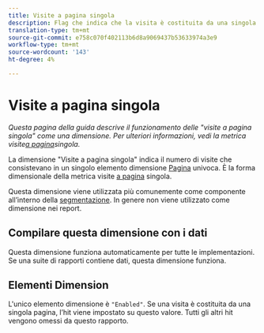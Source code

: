 ```yaml
---
title: Visite a pagina singola
description: Flag che indica che la visita è costituita da una singola pagina.
translation-type: tm+mt
source-git-commit: e758c070f402113b6d8a9069437b53633974a3e9
workflow-type: tm+mt
source-wordcount: '143'
ht-degree: 4%

---
```



# Visite a pagina singola

*Questa pagina della guida descrive il funzionamento delle &quot;visite a pagina singola&quot; come una dimensione. Per ulteriori informazioni, vedi la metrica visite[a pagina](../metrics/single-page-visits.md)singola.*

La dimensione &quot;Visite a pagina singola&quot; indica il numero di visite che consistevano in un singolo elemento dimensione [Pagina](page.md) univoca. È la forma dimensionale della metrica visite [a pagina](../metrics/single-page-visits.md) singola.

Questa dimensione viene utilizzata più comunemente come componente all’interno della [segmentazione](../segmentation/seg-home.md). In genere non viene utilizzato come dimensione nei report.

## Compilare questa dimensione con i dati

Questa dimensione funziona automaticamente per tutte le implementazioni. Se una suite di rapporti contiene dati, questa dimensione funziona.

## Elementi Dimension

L&#39;unico elemento dimensione è `"Enabled"`. Se una visita è costituita da una singola pagina, l’hit viene impostato su questo valore. Tutti gli altri hit vengono omessi da questo rapporto.
